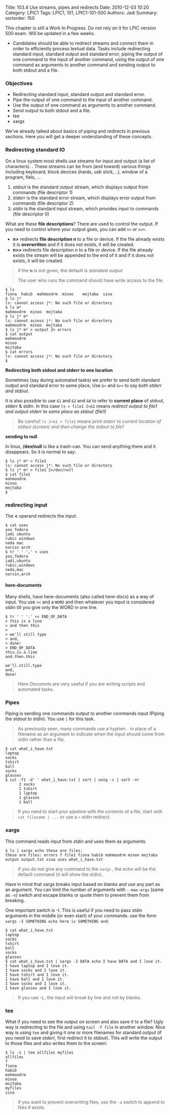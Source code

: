 Title: 103.4 Use streams, pipes and redirects
Date: 2010-12-03 10:20
Category: LPIC1
Tags: LPIC1, 101, LPIC1-101-500
Authors: Jadi
Summary: 
sortorder: 150

<div class="alert alert-danger" role="alert">
  This chapter is still a Work In Progress. Do not rely on it for LPIC version 500 exam. Will be updated in a few weeks.
</div>


* Candidates should be able to redirect streams and connect them in order to efficiently process textual data. Tasks include redirecting standard input, standard output and standard error, piping the output of one command to the input of another command, using the output of one command as arguments to another command and sending output to both stdout and a file.

### Objectives

* Redirecting standard input, standard output and standard error.
* Pipe the output of one command to the input of another command.
* Use the output of one command as arguments to another command.
* Send output to both stdout and a file.
* tee
* xargs

We've already talked about basics of piping and redirects in previous sections. Here you will get a deeper understanding of these concepts.

### Redirecting standard IO

On a linux system most shells use streams for input and output \(a list of characters\). . These streams can be from \(and toward\) various things including keyboard, block devices \(hards, usb stick, ..\), window of a program, fiels, ...

1. _stdout_ is the standard output stream, which displays output from commands \(file descriptor 1\)
2. _stderr_ is the standard error stream, which displays error output from commands \(file descriptor 2\)
3. _stdin_ is the standard input stream, which provides input to commands \(file descriptor 0\)

What are these **file descriptions**? There are used to control the output. If you need to control where your output goes, you can add `n>` or `n>>`.

* **n&gt;** redirects **file description n** to a file or device. If the file already exists it is **overwritten** and if it does not exists, it will be created.
* **n&gt;&gt;** redirects file description n to a file or device. If the file already exists the stream will be appended to the end of it and if it does not exists, it will be created.

> if the **n** is not given, the default is _standard output_
>
> The user who runs the command should have write access to the file.

```text
$ ls
fiona  habib  mahmoodrm  minoo    mojtaba  sina
$ ls j*
ls: cannot access j*: No such file or directory
$ ls m*
mahmoodrm  minoo  mojtaba
$ ls j* m*
ls: cannot access j*: No such file or directory
mahmoodrm  minoo  mojtaba
$ ls j* m* > output 2> errors
$ cat output
mahmoodrm
minoo
mojtaba
$ cat errors
ls: cannot access j*: No such file or directory
$
```

**Redirecting both stdout and stderr to one location**

Sometimes \(say during automated tasks\) we prefer to send both standard output and standard error to same place, Use `&>` and `&>>` to say _both stderr and stdout_.

It is also possible to use `&1` and `&2` and `&0` to refer to **current place** of stdout, stderr & stdin. In this case `ls > file1 2>&1` means _redirect output to file1 and output stderr to same place as stdout \(file1\)_

> Be careful! `ls 2>&1 > file1` means _print stderr to current location of stdout \(screen\) and then change the stdout to file1_

**sending to null**

In linux, **/dev/null** is like a trash-can. You can send anything there and it disappears. So it is normal to say:

```text
$ ls j* m* > file1
ls: cannot access j*: No such file or directory
$ ls j* m* > file1 2>/dev/null
$ cat file1
mahmoodrm
minoo
mojtaba
$
```

### redirecting input

The **&lt;** operand redirects the input.

```text
$ cat uses
you fedora
jadi ubuntu
rubic windows
neda mac
narsin arch
$ tr ' ' ',' < uses
you,fedora
jadi,ubuntu
rubic,windows
neda,mac
narsin,arch
```

#### here-documents

Many shells, have here-documents \(also called here-docs\) as a way of input. You use `<<` and a `WORD` and then whatever you input is considered stdin till you give only the WORD in one line.

```text
$ tr ' ' '.' << END_OF_DATA
> this is a line
> and then this
>
> we'll still type
> and,
> done!
> END_OF_DATA
this.is.a.line
and.then.this

we'll.still.type
and,
done!
```

> Here-Documnts are very useful if you are writing scripts and automated tasks.

### Pipes

Piping is sending one commands output to another commands input \(Piping the stdout to stdin\). You use `|` for this task.

> As previously seen, many commands use a hyphen `-` in place of a filename as an argument to indicate when the input should come from stdin rather than a file.

```text
$ cat what_i_have.txt
laptop
socks
tshirt
ball
socks
glasses
$ cut -f1 -d' ' what_i_have.txt | sort | uniq -c | sort -nr
      2 socks
      1 tshirt
      1 laptop
      1 glasses
      1 ball
```

> If you need to start your pipeline with the contents of a file, start with `cat filename | ...` or use a `<` stdin redirect.

### xargs

This command reads input from _stdin_ and uses them as arguments.

```text
$ ls | xargs echo these are files:
these are files: errors f file1 fiona habib mahmoodrm minoo mojtaba output output.txt sina uses what_i_have.txt
```

> if you do not give any command to the `xargs` , the echo will be the default command \(it will show the stdin\).

Have in mind that xargs breaks input based on blanks and use any part as an argument. You can limit the number of arguments with `--max-args` \(same as `-n`\) switch and escape blanks or quote them to prevent them from breaking.

One important switch is -I. This is useful if you need to pass stdin arguments in the middle \(or even start\) of your commands. use the form `xargs -I SOMETHING echo here is SOMETHING end`:

```text
$ cat what_i_have.txt
laptop
socks
tshirt
ball
socks
glasses
$ cat what_i_have.txt | xargs -I DATA echo I have DATA and I love it.
I have laptop and I love it.
I have socks and I love it.
I have tshirt and I love it.
I have ball and I love it.
I have socks and I love it.
I have glasses and I love it.
```

> If you use -L, the input will break by line and not by blanks.

### tee

What if you need to see the output on screen and also save it to a file? Ugly way is redirecting to the file and using `tail -f file` in another window. Nice way is using `tee` and giving it one or more filenames for standard output \(if you need to save _stderr_, first redirect it to _stdout_\). This will write the output to those files and also writes them to the screen:

```text
$ ls -1 | tee allfiles myfiles
allfiles
f
fiona
habib
mahmoodrm
minoo
mojtaba
myfiles
sina
```

> if you want to prevent overwriting files, use the `-a` switch to append to files if exists.

